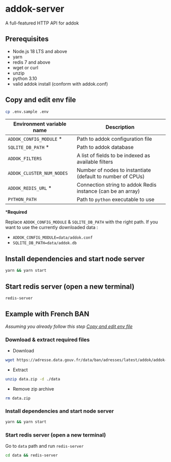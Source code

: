 # addok-server

A full-featured HTTP API for addok

## Prerequisites

- Node.js 18 LTS and above
- yarn
- redis 7 and above
- wget or curl
- unzip
- python 3.10
- valid addok install (conform with addok.conf)

## Copy and edit env file

```bash
cp .env.sample .env
```

| Environment variable name | Description |
| --- | --- |
| `ADDOK_CONFIG_MODULE` * | Path to addok configuration file |
| `SQLITE_DB_PATH` * | Path to addok database |
| `ADDOK_FILTERS` | A list of fields to be indexed as available filters |
| `ADDOK_CLUSTER_NUM_NODES` | Number of nodes to instantiate (default to number of CPUs) |
| `ADDOK_REDIS_URL` * | Connection string to addok Redis instance (can be an array) |
| `PYTHON_PATH` | Path to `python` executable to use |

***Required**

Replace `ADDOK_CONFIG_MODULE` & `SQLITE_DB_PATH` with the right path.
If you want to use the currently downloaded data :

- `ADDOK_CONFIG_MODULE=data/addok.conf`
- `SQLITE_DB_PATH=data/addok.db`

## Install dependencies and start node server

```bash
yarn && yarn start
```

## Start redis server (open a new terminal)

```bash
redis-server
```

## Example with French BAN

*Assuming you already follow this step [Copy and edit env file](#copy-and-edit-env-file)*

### Download & extract required files

- Download

```bash
wget https://adresse.data.gouv.fr/data/ban/adresses/latest/addok/addok-france-bundle.zip -O data.zip
```

- Extract

```bash
unzip data.zip -d ./data
```

- Remove zip archive

```bash
rm data.zip
```

### Install dependencies and start node server

```bash
yarn && yarn start
```

### Start redis server (open a new terminal)

Go to `data` path and run `redis-server`

```bash
cd data && redis-server
```
